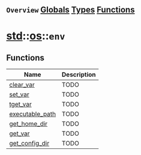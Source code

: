 ## `Overview` [Globals](./globals.md) [Types](./types.md) [Functions](./functions.md)
# [std](./../../std.md)::[os](./../os.md)::`env`
## Functions
|Name|Description|
|----|-----------|
|[clear_var](#todo)|TODO|
|[set_var](#todo)|TODO|
|[tget_var](#todo)|TODO|
|[executable_path](#todo)|TODO|
|[get_home_dir](#todo)|TODO|
|[get_var](#todo)|TODO|
|[get_config_dir](#todo)|TODO|
